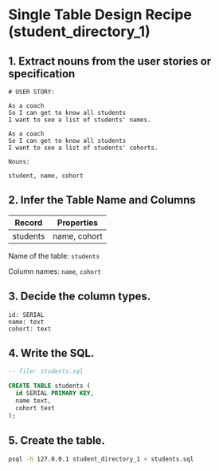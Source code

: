 # Single Table Design Recipe (student_directory_1)


## 1. Extract nouns from the user stories or specification

```
# USER STORY:

As a coach
So I can get to know all students
I want to see a list of students' names.

As a coach
So I can get to know all students
I want to see a list of students' cohorts.
```

```
Nouns:

student, name, cohort
```

## 2. Infer the Table Name and Columns


| Record                | Properties         |
| --------------------- | ------------------ |
| students              | name, cohort       |

Name of the table: `students`

Column names: `name`, `cohort`

## 3. Decide the column types.

```
id: SERIAL
name: text
cohort: text
```

## 4. Write the SQL.

```sql
-- file: students.sql

CREATE TABLE students (
  id SERIAL PRIMARY KEY,
  name text,
  cohort text
);
```

## 5. Create the table.

```bash
psql -h 127.0.0.1 student_directory_1 < students.sql
```
